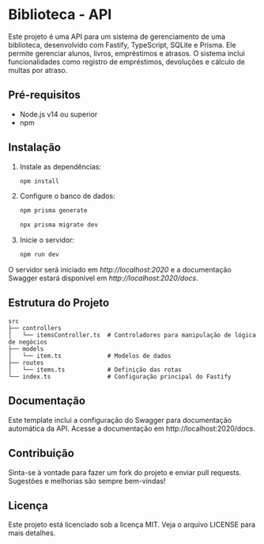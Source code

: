 # Biblioteca - API

Este projeto é uma API para um sistema de gerenciamento de uma biblioteca, desenvolvido com Fastify, TypeScript, SQLite e Prisma. Ele permite gerenciar alunos, livros, empréstimos e atrasos. O sistema inclui funcionalidades como registro de empréstimos, devoluções e cálculo de multas por atraso.

## Pré-requisitos

- Node.js v14 ou superior
- npm

## Instalação

1. Instale as dependências:

    ```bash
    npm install

2. Configure o banco de dados:

    ```bash
    npm prisma generate
    ```
    
    ```bash
    npx prisma migrate dev
    ```

3. Inicie o servidor:

    ```bash
    npm run dev

O servidor será iniciado em _http://localhost:2020_ e a documentação Swagger estará disponível em _http://localhost:2020/docs_.

## Estrutura do Projeto

```plaintext
src
├── controllers
│   └── itemsController.ts  # Controladores para manipulação de lógica de negócios
├── models
│   └── item.ts             # Modelos de dados
├── routes
│   └── items.ts            # Definição das rotas
└── index.ts                # Configuração principal do Fastify
```

## Documentação

Este template inclui a configuração do Swagger para documentação automática da API. Acesse a documentação em http://localhost:2020/docs.

## Contribuição

Sinta-se à vontade para fazer um fork do projeto e enviar pull requests. Sugestões e melhorias são sempre bem-vindas!

## Licença

Este projeto está licenciado sob a licença MIT. Veja o arquivo LICENSE para mais detalhes.
